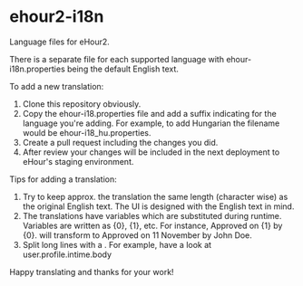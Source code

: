 # ehour2-i18n
Language files for eHour2.

There is a separate file for each supported language with ehour-i18n.properties being the default English text.

To add a new translation:
1. Clone this repository obviously.
2. Copy the ehour-i18.properties file and add a suffix indicating for the language you're adding. For example, to add Hungarian the filename would be ehour-i18_hu.properties.
3. Create a pull request including the changes you did.
4. After review your changes will be included in the next deployment to eHour's staging environment.

Tips for adding a translation:
1. Try to keep approx. the translation the same length (character wise) as the original English text. The UI is designed with the English text in mind.
2. The translations have variables which are substituted during runtime. Variables are written as {0}, {1}, etc. For instance, Approved on {1} by {0}. will transform to Approved on 11 November by John Doe.
3. Split long lines with a \. For example, have a look at user.profile.intime.body

Happy translating and thanks for your work!
